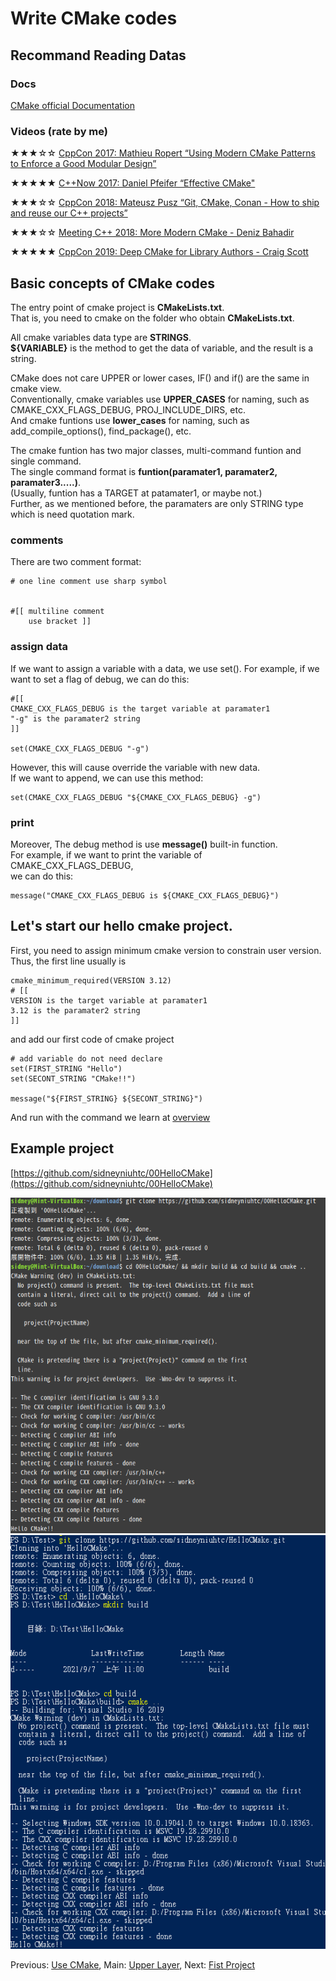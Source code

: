 # Write CMake codes

## Recommand Reading Datas

###  Docs
[CMake official Documentation](https://cmake.org/cmake/help/latest/index.html)

### Videos (rate by me)
★★★☆☆ [CppCon 2017: Mathieu Ropert “Using Modern CMake Patterns to Enforce a Good Modular Design”](https://www.youtube.com/watch?v=eC9-iRN2b04)
  
★★★★★ [C++Now 2017: Daniel Pfeifer “Effective CMake"](https://www.youtube.com/watch?v=bsXLMQ6WgIk)

★★★☆☆ [CppCon 2018: Mateusz Pusz “Git, CMake, Conan - How to ship and reuse our C++ projects”](https://www.youtube.com/watch?v=S4QSKLXdTtA)

★★★☆☆ [Meeting C++ 2018: More Modern CMake - Deniz Bahadir](https://www.youtube.com/watch?v=y7ndUhdQuU8)

★★★★★ [CppCon 2019: Deep CMake for Library Authors - Craig Scott](https://www.youtube.com/watch?v=m0DwB4OvDXk)


## Basic concepts of CMake codes

The entry point of cmake project is **CMakeLists.txt**.  
That is, you need to cmake on the folder who obtain **CMakeLists.txt**.  

All cmake variables data type are **STRINGS**.  
**${VARIABLE}** is the method to get the data of variable, and the result is a string.  

CMake does not care UPPER or lower cases, IF() and if() are the same in cmake view.   
Conventionally, cmake variables use **UPPER_CASES** for naming, such as CMAKE_CXX_FLAGS_DEBUG, PROJ_INCLUDE_DIRS, etc.  
And cmake funtions use **lower_cases** for naming, such as add_compile_options(), find_package(), etc.  

The cmake funtion has two major classes, multi-command funtion and single command.  
The single command format is **funtion(paramater1, paramater2, paramater3.....)**.  
(Usually, funtion has a TARGET at patamater1, or maybe not.)  
Further, as we mentioned before, the paramaters are only STRING type which is need quotation mark.  

### comments
There are two comment format:
```
# one line comment use sharp symbol


#[[ multiline comment
    use bracket ]]
```
### assign data
If we want to assign a variable with a data, we use set().
For example, if we want to set a flag of debug, we can do this:
```
#[[ 
CMAKE_CXX_FLAGS_DEBUG is the target variable at paramater1
"-g" is the paramater2 string
]]

set(CMAKE_CXX_FLAGS_DEBUG "-g")

```
However, this will cause override the variable with new data.  
If we want to append, we can use this method:
```
set(CMAKE_CXX_FLAGS_DEBUG "${CMAKE_CXX_FLAGS_DEBUG} -g")
```

### print
Moreover, The debug method is use **message()** built-in function.  
For example, if we want to print the variable of CMAKE_CXX_FLAGS_DEBUG,  
we can do this:
```
message("CMAKE_CXX_FLAGS_DEBUG is ${CMAKE_CXX_FLAGS_DEBUG}")

```

## Let's start our hello cmake project.

First, you need to assign minimum cmake version to constrain user version.  
Thus, the first line usually is 
```
cmake_minimum_required(VERSION 3.12)
# [[ 
VERSION is the target variable at paramater1
3.12 is the paramater2 string
]]
```

and add our first code of cmake project

```
# add variable do not need declare
set(FIRST_STRING "Hello")
set(SECONT_STRING "CMake!!")

message("${FIRST_STRING} ${SECONT_STRING}")
```

And run with the command we learn at [overview](../../0.%20Overview#why-we-need-cmake-1)

## Example project
[https://github.com/sidneyniuhtc/00HelloCMake](https://github.com/sidneyniuhtc/00HelloCMake)

<img src="https://github.com/sidneyniuhtc/sidneyniuhtc.github.io/raw/master/CMakeTutorial/2.%20Write/00%20Basic%20Concept/linux.png"/>
<img src="https://github.com/sidneyniuhtc/sidneyniuhtc.github.io/raw/master/CMakeTutorial/2.%20Write/00%20Basic%20Concept/windows.PNG"/>

Previous: [Use CMake](../../1.%20Use/), 
Main: [Upper Layer](../../), 
Next: [Fist Project](../01%20Fist%20Project) 
